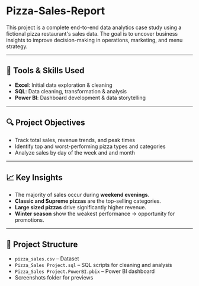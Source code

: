 # Pizza-Sales-Report

This project is a complete end-to-end data analytics case study using a fictional pizza restaurant's sales data. The goal is to uncover business insights to improve decision-making in operations, marketing, and menu strategy.

---

## 🧰 Tools & Skills Used
- **Excel**: Initial data exploration & cleaning
- **SQL**: Data cleaning, transformation & analysis
- **Power BI**: Dashboard development & data storytelling

---

## 🔍 Project Objectives

- Track total sales, revenue trends, and peak times
- Identify top and worst-performing pizza types and categories
- Analyze sales by day of the week and and month

---

## 📈 Key Insights

- The majority of sales occur during **weekend evenings**.
- **Classic and Supreme pizzas** are the top-selling categories.
- **Large sized pizzas** drive significantly higher revenue.
- **Winter season** show the weakest performance → opportunity for promotions.

---

## 📂 Project Structure
- `pizza_sales.csv` – Dataset
- `Pizza_Sales Project.sql` – SQL scripts for cleaning and analysis
- `Pizza_Sales Project.PowerBI.pbix` – Power BI dashboard
- Screenshots folder for previews
